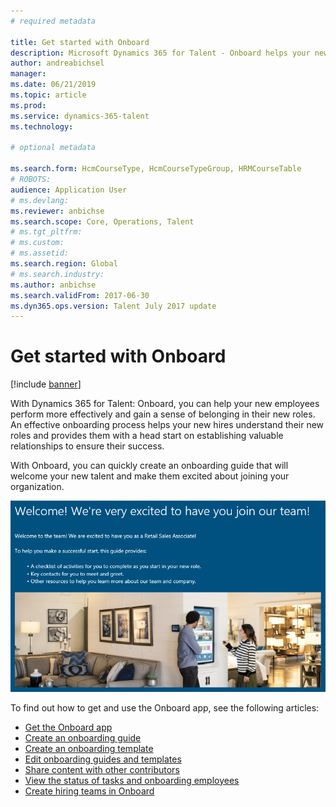 ```yaml
---
# required metadata

title: Get started with Onboard
description: Microsoft Dynamics 365 for Talent - Onboard helps your new hires get off to a strong start, giving them a guide to take them smoothly through the onboarding process.
author: andreabichsel
manager:
ms.date: 06/21/2019
ms.topic: article
ms.prod:
ms.service: dynamics-365-talent
ms.technology:

# optional metadata

ms.search.form: HcmCourseType, HcmCourseTypeGroup, HRMCourseTable
# ROBOTS:
audience: Application User
# ms.devlang:
ms.reviewer: anbichse
ms.search.scope: Core, Operations, Talent
# ms.tgt_pltfrm:
# ms.custom:
# ms.assetid:
ms.search.region: Global
# ms.search.industry:
ms.author: anbichse
ms.search.validFrom: 2017-06-30
ms.dyn365.ops.version: Talent July 2017 update
---
```


# Get started with Onboard

[!include [banner](includes/banner.md)]

With Dynamics 365 for Talent: Onboard, you can help your new employees perform more effectively and gain a sense of belonging in their new roles. An effective onboarding process helps your new hires understand their new roles and provides them with a head start on establishing valuable relationships to ensure their success.

With Onboard, you can quickly create an onboarding guide that will welcome your new talent and make them excited about joining your organization.

[![Onboard - onboarding guide](./media/onboard-onboarding-guide.png)](./media/onboard-onboarding-guide.png)

To find out how to get and use the Onboard app, see the following articles:

- [Get the Onboard app](./onboard-get-app.md)
- [Create an onboarding guide](./onboard-create-guide.md)
- [Create an onboarding template](./onboard-create-template.md)
- [Edit onboarding guides and templates](./onboard-edit-guides-templates.md)
- [Share content with other contributors](./onboard-share-template.md)
- [View the status of tasks and onboarding employees](./onboard-view-status.md)
- [Create hiring teams in Onboard](./onboard-create-team.md)

